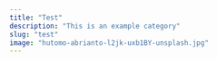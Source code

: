 ```yaml
---
title: "Test"
description: "This is an example category"
slug: "test"
image: "hutomo-abrianto-l2jk-uxb1BY-unsplash.jpg"
---
```

